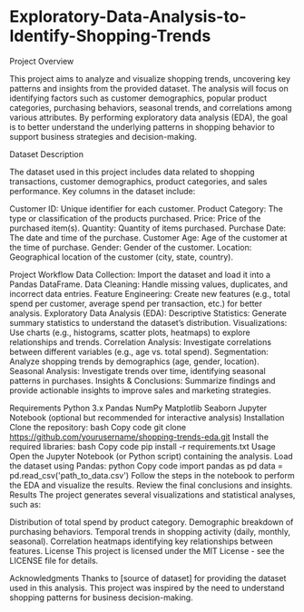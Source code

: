 # Exploratory-Data-Analysis-to-Identify-Shopping-Trends
Project Overview

This project aims to analyze and visualize shopping trends, uncovering key patterns and insights from the provided dataset. The analysis will focus on identifying factors such as customer demographics, popular product categories, purchasing behaviors, seasonal trends, and correlations among various attributes. By performing exploratory data analysis (EDA), the goal is to better understand the underlying patterns in shopping behavior to support business strategies and decision-making.

Dataset Description

The dataset used in this project includes data related to shopping transactions, customer demographics, product categories, and sales performance. Key columns in the dataset include:

Customer ID: Unique identifier for each customer.
Product Category: The type or classification of the products purchased.
Price: Price of the purchased item(s).
Quantity: Quantity of items purchased.
Purchase Date: The date and time of the purchase.
Customer Age: Age of the customer at the time of purchase.
Gender: Gender of the customer.
Location: Geographical location of the customer (city, state, country).

Project Workflow
Data Collection: Import the dataset and load it into a Pandas DataFrame.
Data Cleaning: Handle missing values, duplicates, and incorrect data entries.
Feature Engineering: Create new features (e.g., total spend per customer, average spend per transaction, etc.) for better analysis.
Exploratory Data Analysis (EDA):
Descriptive Statistics: Generate summary statistics to understand the dataset’s distribution.
Visualizations: Use charts (e.g., histograms, scatter plots, heatmaps) to explore relationships and trends.
Correlation Analysis: Investigate correlations between different variables (e.g., age vs. total spend).
Segmentation: Analyze shopping trends by demographics (age, gender, location).
Seasonal Analysis: Investigate trends over time, identifying seasonal patterns in purchases.
Insights & Conclusions: Summarize findings and provide actionable insights to improve sales and marketing strategies.


Requirements
Python 3.x
Pandas
NumPy
Matplotlib
Seaborn
Jupyter Notebook (optional but recommended for interactive analysis)
Installation
Clone the repository:
bash
Copy code
git clone https://github.com/yourusername/shopping-trends-eda.git
Install the required libraries:
bash
Copy code
pip install -r requirements.txt
Usage
Open the Jupyter Notebook (or Python script) containing the analysis.
Load the dataset using Pandas:
python
Copy code
import pandas as pd
data = pd.read_csv('path_to_data.csv')
Follow the steps in the notebook to perform the EDA and visualize the results.
Review the final conclusions and insights.
Results
The project generates several visualizations and statistical analyses, such as:

Distribution of total spend by product category.
Demographic breakdown of purchasing behaviors.
Temporal trends in shopping activity (daily, monthly, seasonal).
Correlation heatmaps identifying key relationships between features.
License
This project is licensed under the MIT License - see the LICENSE file for details.

Acknowledgments
Thanks to [source of dataset] for providing the dataset used in this analysis.
This project was inspired by the need to understand shopping patterns for business decision-making.
